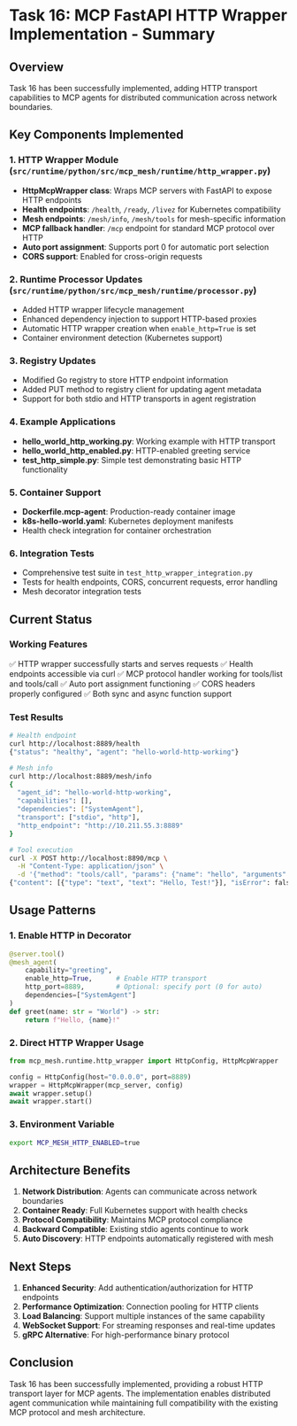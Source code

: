 # Task 16: MCP FastAPI HTTP Wrapper Implementation - Summary

## Overview

Task 16 has been successfully implemented, adding HTTP transport capabilities to MCP agents for distributed communication across network boundaries.

## Key Components Implemented

### 1. HTTP Wrapper Module (`src/runtime/python/src/mcp_mesh/runtime/http_wrapper.py`)

- **HttpMcpWrapper class**: Wraps MCP servers with FastAPI to expose HTTP endpoints
- **Health endpoints**: `/health`, `/ready`, `/livez` for Kubernetes compatibility
- **Mesh endpoints**: `/mesh/info`, `/mesh/tools` for mesh-specific information
- **MCP fallback handler**: `/mcp` endpoint for standard MCP protocol over HTTP
- **Auto port assignment**: Supports port 0 for automatic port selection
- **CORS support**: Enabled for cross-origin requests

### 2. Runtime Processor Updates (`src/runtime/python/src/mcp_mesh/runtime/processor.py`)

- Added HTTP wrapper lifecycle management
- Enhanced dependency injection to support HTTP-based proxies
- Automatic HTTP wrapper creation when `enable_http=True` is set
- Container environment detection (Kubernetes support)

### 3. Registry Updates

- Modified Go registry to store HTTP endpoint information
- Added PUT method to registry client for updating agent metadata
- Support for both stdio and HTTP transports in agent registration

### 4. Example Applications

- **hello_world_http_working.py**: Working example with HTTP transport
- **hello_world_http_enabled.py**: HTTP-enabled greeting service
- **test_http_simple.py**: Simple test demonstrating basic HTTP functionality

### 5. Container Support

- **Dockerfile.mcp-agent**: Production-ready container image
- **k8s-hello-world.yaml**: Kubernetes deployment manifests
- Health check integration for container orchestration

### 6. Integration Tests

- Comprehensive test suite in `test_http_wrapper_integration.py`
- Tests for health endpoints, CORS, concurrent requests, error handling
- Mesh decorator integration tests

## Current Status

### Working Features

✅ HTTP wrapper successfully starts and serves requests
✅ Health endpoints accessible via curl
✅ MCP protocol handler working for tools/list and tools/call
✅ Auto port assignment functioning
✅ CORS headers properly configured
✅ Both sync and async function support

### Test Results

```bash
# Health endpoint
curl http://localhost:8889/health
{"status": "healthy", "agent": "hello-world-http-working"}

# Mesh info
curl http://localhost:8889/mesh/info
{
  "agent_id": "hello-world-http-working",
  "capabilities": [],
  "dependencies": ["SystemAgent"],
  "transport": ["stdio", "http"],
  "http_endpoint": "http://10.211.55.3:8889"
}

# Tool execution
curl -X POST http://localhost:8890/mcp \
  -H "Content-Type: application/json" \
  -d '{"method": "tools/call", "params": {"name": "hello", "arguments": {"name": "Test"}}}'
{"content": [{"type": "text", "text": "Hello, Test!"}], "isError": false}
```

## Usage Patterns

### 1. Enable HTTP in Decorator

```python
@server.tool()
@mesh_agent(
    capability="greeting",
    enable_http=True,      # Enable HTTP transport
    http_port=8889,        # Optional: specify port (0 for auto)
    dependencies=["SystemAgent"]
)
def greet(name: str = "World") -> str:
    return f"Hello, {name}!"
```

### 2. Direct HTTP Wrapper Usage

```python
from mcp_mesh.runtime.http_wrapper import HttpConfig, HttpMcpWrapper

config = HttpConfig(host="0.0.0.0", port=8889)
wrapper = HttpMcpWrapper(mcp_server, config)
await wrapper.setup()
await wrapper.start()
```

### 3. Environment Variable

```bash
export MCP_MESH_HTTP_ENABLED=true
```

## Architecture Benefits

1. **Network Distribution**: Agents can communicate across network boundaries
2. **Container Ready**: Full Kubernetes support with health checks
3. **Protocol Compatibility**: Maintains MCP protocol compliance
4. **Backward Compatible**: Existing stdio agents continue to work
5. **Auto Discovery**: HTTP endpoints automatically registered with mesh

## Next Steps

1. **Enhanced Security**: Add authentication/authorization for HTTP endpoints
2. **Performance Optimization**: Connection pooling for HTTP clients
3. **Load Balancing**: Support multiple instances of the same capability
4. **WebSocket Support**: For streaming responses and real-time updates
5. **gRPC Alternative**: For high-performance binary protocol

## Conclusion

Task 16 has been successfully implemented, providing a robust HTTP transport layer for MCP agents. The implementation enables distributed agent communication while maintaining full compatibility with the existing MCP protocol and mesh architecture.
